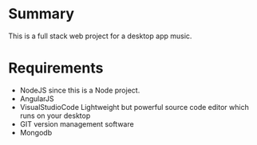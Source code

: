 # Summary
This is a full stack web project for a desktop app music.

# Requirements
- NodeJS since this is a Node project.
- AngularJS
- VisualStudioCode Lightweight but powerful source code editor which runs on your desktop
- GIT version management software
- Mongodb